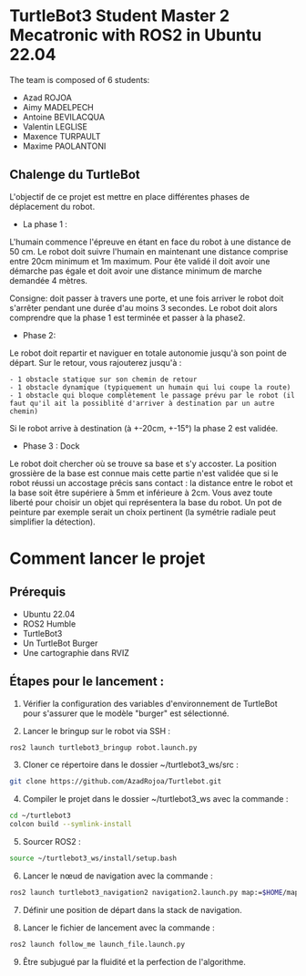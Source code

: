 # **TurtleBot3 Student Master 2 Mecatronic with ROS2 in Ubuntu 22.04**


The team is composed of 6 students: 

* Azad ROJOA
* Aimy MADELPECH
* Antoine BEVILACQUA
* Valentin LEGLISE
* Maxence TURPAULT
* Maxime PAOLANTONI


## Chalenge du TurtleBot

L'objectif de ce projet est mettre en place différentes phases de déplacement du robot. 

* La phase 1 : 

L'humain commence l'épreuve en étant en face du robot à une distance
de 50 cm. Le robot doit suivre l'humain en maintenant une distance comprise entre 20cm minimum et 1m
maximum. Pour ête validé il doit avoir une démarche pas égale et doit avoir une distance minimum de marche demandée 4
mètres.

Consigne: doit passer à travers une porte, et une fois arriver le robot doit s'arrêter
pendant une durée d'au moins 3 secondes. Le robot doit alors comprendre que la phase 1 est terminée et
passer à la phase2.

* Phase 2: 

Le robot doit repartir et naviguer en totale autonomie jusqu'à son point de départ. Sur le retour, vous
rajouterez jusqu'à :

    - 1 obstacle statique sur son chemin de retour
    - 1 obstacle dynamique (typiquement un humain qui lui coupe la route)
    - 1 obstacle qui bloque complètement le passage prévu par le robot (il faut qu'il ait la possiblité d'arriver à destination par un autre chemin)

Si le robot arrive à destination (à +-20cm, +-15°) la phase 2 est validée.


* Phase 3 : Dock


Le robot doit chercher où se trouve sa base et s'y accoster. La position grossière de la base est connue mais
cette partie n'est validée que si le robot réussi un accostage précis sans contact : la distance entre le robot et
la base soit être supériere à 5mm et inférieure à 2cm. Vous avez toute liberté pour choisir un objet qui
représentera la base du robot. Un pot de peinture par exemple serait un choix pertinent (la symétrie radiale
peut simplifier la détection).


# Comment lancer le projet

## Prérequis

- Ubuntu 22.04
- ROS2 Humble
- TurtleBot3
- Un TurtleBot Burger
- Une cartographie dans RVIZ

## Étapes pour le lancement :
1. Vérifier la configuration des variables d'environnement de TurtleBot pour s'assurer que le modèle "burger" est sélectionné.

2. Lancer le bringup sur le robot via SSH :
```bash
ros2 launch turtlebot3_bringup robot.launch.py
```
3. Cloner ce répertoire dans le dossier ~/turtlebot3_ws/src :
```bash
git clone https://github.com/AzadRojoa/Turtlebot.git
```

4. Compiler le projet dans le dossier ~/turtlebot3_ws avec la commande :
```bash
cd ~/turtlebot3
colcon build --symlink-install
```
5. Sourcer ROS2 :
```bash
source ~/turtlebot3_ws/install/setup.bash
```
6. Lancer le nœud de navigation avec la commande :
```bash
ros2 launch turtlebot3_navigation2 navigation2.launch.py map:=$HOME/map.yaml
```
7. Définir une position de départ dans la stack de navigation.

8. Lancer le fichier de lancement avec la commande :
```bash
ros2 launch follow_me launch_file.launch.py
```
9. Être subjugué par la fluidité et la perfection de l'algorithme.


